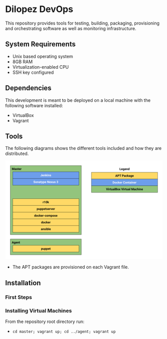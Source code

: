 #  Dilopez DevOps #
This repository provides tools for testing, building, packaging, provisioning 
and orchestrating software as well as monitoring infrastructure.

## System Requirements ## 

* Unix based operating system
* 8GB RAM
* Virtualization-enabled CPU
* SSH key configured

## Dependencies ##
This development is meant to be deployed on a local machine with the following 
software installed:

* VirtualBox
* Vagrant 

## Tools ## 
The following diagrams shows the different tools included and how they are 
distributed.

![Modules](/docs/images/tools.svg)

* The APT packages are provisioned on each Vagrant file.

## Installation ##

### First Steps ###

### Installing Virtual Machines ###
From the repository root directory run:
  * `cd master; vagrant up; cd ../agent; vagrant up` 

